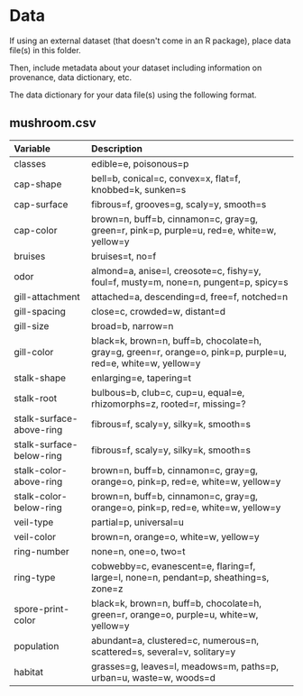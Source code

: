 # Data

If using an external dataset (that doesn't come in an R package), place data file(s) in this folder.

Then, include metadata about your dataset including information on provenance, data dictionary, etc.

The data dictionary for your data file(s) using the following format.

## mushroom.csv

| Variable                     | Description                                                                                   |
|:-----------------------------|:----------------------------------------------------------------------------------------------|
| classes                      | edible=e, poisonous=p                                                                         |
| cap-shape                    | bell=b, conical=c, convex=x, flat=f, knobbed=k, sunken=s                                      |
| cap-surface                  | fibrous=f, grooves=g, scaly=y, smooth=s                                                       |
| cap-color                    | brown=n, buff=b, cinnamon=c, gray=g, green=r, pink=p, purple=u, red=e, white=w, yellow=y     |
| bruises                      | bruises=t, no=f                                                                               |
| odor                         | almond=a, anise=l, creosote=c, fishy=y, foul=f, musty=m, none=n, pungent=p, spicy=s          |
| gill-attachment              | attached=a, descending=d, free=f, notched=n                                                   |
| gill-spacing                 | close=c, crowded=w, distant=d                                                                 |
| gill-size                    | broad=b, narrow=n                                                                             |
| gill-color                   | black=k, brown=n, buff=b, chocolate=h, gray=g, green=r, orange=o, pink=p, purple=u, red=e, white=w, yellow=y |
| stalk-shape                  | enlarging=e, tapering=t                                                                       |
| stalk-root                   | bulbous=b, club=c, cup=u, equal=e, rhizomorphs=z, rooted=r, missing=?                        |
| stalk-surface-above-ring     | fibrous=f, scaly=y, silky=k, smooth=s                                                        |
| stalk-surface-below-ring     | fibrous=f, scaly=y, silky=k, smooth=s                                                        |
| stalk-color-above-ring       | brown=n, buff=b, cinnamon=c, gray=g, orange=o, pink=p, red=e, white=w, yellow=y              |
| stalk-color-below-ring       | brown=n, buff=b, cinnamon=c, gray=g, orange=o, pink=p, red=e, white=w, yellow=y              |
| veil-type                    | partial=p, universal=u                                                                        |
| veil-color                   | brown=n, orange=o, white=w, yellow=y                                                          |
| ring-number                  | none=n, one=o, two=t                                                                          |
| ring-type                    | cobwebby=c, evanescent=e, flaring=f, large=l, none=n, pendant=p, sheathing=s, zone=z         |
| spore-print-color            | black=k, brown=n, buff=b, chocolate=h, green=r, orange=o, purple=u, white=w, yellow=y        |
| population                   | abundant=a, clustered=c, numerous=n, scattered=s, several=v, solitary=y                      |
| habitat                      | grasses=g, leaves=l, meadows=m, paths=p, urban=u, waste=w, woods=d                           |
